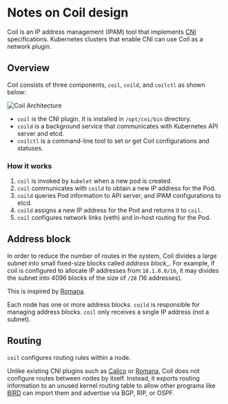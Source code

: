 Notes on Coil design
====================

Coil is an IP address management (IPAM) tool that implements [CNI][] specifications.
Kubernetes clusters that enable CNI can use Coil as a network plugin.

Overview
--------

Coil consists of three components, `coil`, `coild`, and `coilctl` as shown below:

![Coil Architecture](http://www.plantuml.com/plantuml/svg/LP7DRjim48JlV8g1Up61oa6Jzb88Hk86A8osWP6WjrneSQqGfaYNN2g7ekzUwaUoVPCMCnzdTkyZgy2fiK8hLdiL2SIL5e4gLgws17KoaK9BGOYBwUB9QrhWhm1cuoBunCRLoF-MNjqokHH9mpWSAJYoSW4LKNbZHsLsdv77j2TBd6TBYSts-N7u-j5Rk-_EA86o_FQqNQyd53xyDFKRRsoYIQHb5ZqgQhnx8SxI2ud0z12AT2hMFUChbfzapjdw8o7J1GPqOUd0eqPdqQt4TlVm2u7-98eyoZHMeUEl-jLbsPr4P1_e9X07Gor1QHqeHegpfLobq-gytC6ryzss3ZuqYertKuoowFd5dEEpXAFtd6K2pu6rVtSvyB2qhFmYKGLIJ6Y9tpw-kco0SfrrS0wJcxjRp3Uvl13AiTjmaNz2E9zX_Gp-C3OUKs1lVNNCn1XDxHfo7A_bFQIJvyQScryRqHg5pVUT47tFgSnbdDpeGUAPQXEP0gQGUMFNAF4xKfW0OyZAkuEfKw3kdHvQiHNtv7Hgx7y0)
<!-- go to http://www.plantuml.com/plantuml/ and enter the above URL to edit the diagram. -->

* `coil` is the CNI plugin.  It is installed in `/opt/cni/bin` directory.
* `coild` is a background service that communicates with Kubernetes API server and etcd.
* `coilctl` is a command-line tool to set or get Coil configurations and statuses.

### How it works

1. `coil` is invoked by `kubelet` when a new pod is created.
2. `coil` communicates with `coild` to obtain a new IP address for the Pod.
3. `coild` queries Pod information to API server, and IPAM configurations to etcd.
4. `coild` assigns a new IP address for the Pod and returns it to `coil`.
5. `coil` configures network links (veth) and in-host routing for the Pod.

Address block
-------------

In order to reduce the number of routes in the system, Coil divides a large
subnet into small fixed-size blocks called _address block__.  For example,
if coil is configured to allocate IP addresses from `10.1.0.0/16`, it may
divides the subnet into 4096 blocks of the size of `/28` (16 addresses).

This is inspired by [Romana][].

Each node has one or more address blocks.  `coild` is responsible for managing
address blocks.  `coil` only receives a single IP address (not a subnet).

Routing
-------

`coil` configures routing rules within a node.

Unlike existing CNI plugins such as [Calico][] or [Romana][], Coil does not
configure routes between nodes by itself.  Instead, it exports routing
information to an unused kernel routing table to allow other programs
like [BIRD][] can import them and advertise via BGP, RIP, or OSPF.

[CNI]: https://kubernetes.io/docs/concepts/extend-kubernetes/compute-storage-net/network-plugins/
[Calico]: https://www.projectcalico.org/
[Romana]: https://romana.io/
[BIRD]: http://bird.network.cz/
